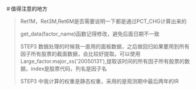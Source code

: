 ＃值得注意的地方
> Ret1M，Ret3M,Ret6M是否需要说明一下都是通过PCT_CHG计算出来的
>
> get_data(factor_name)函数记得修改，避免后面日期不一致
>
> STEP3 数据处理的时候我一直用的面板数据，之后做回归如果要用到所有因子所有股票的截面数据，会比较好提取。可以使用Large_factor.major_xs('20050131'),提取该时间的所有因子所有股票的数据，index是股票代码，列名是因子名
>
>STEP3 中我计算的权重是静态权重，采用的是观测期中最后两年的IR
